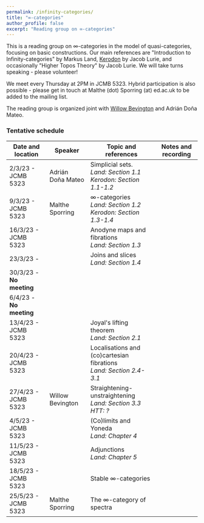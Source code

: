 ```yaml
---
permalink: /infinity-categories/
title: "∞-categories"
author_profile: false
excerpt: "Reading group on ∞-categories"
---
```

<style>
ul.no-bullets {
  list-style-type: none;
}
</style>
This is a reading group on ∞-categories in the model of quasi-categories, focusing on basic constructions. Our main references are "Introduction to Infinity-categories" by Markus Land, [Kerodon](https://kerodon.net/) by Jacob Lurie, and occasionally "Higher Topos Theory" by Jacob Lurie. We will take turns speaking - please volunteer!

We meet every Thursday at 2PM in JCMB 5323. Hybrid participation is also possible - please get in touch at Malthe (dot) Sporring (at) ed.ac.uk to be added to the mailing list.

The reading group is organized joint with [Willow Bevington](https://capnjackbevs.github.io/) and Adrián Doña Mateo.

### Tentative schedule

| Date and location        | Speaker           | Topic and references                                         | Notes and recording |
| ------------------------ | ----------------- | ------------------------------------------------------------ | ------------------- |
| 2/3/23 - JCMB 5323       | Adrián Doña Mateo | Simplicial sets.<br />*Land: Section 1.1*<br />*Kerodon: Section 1.1-1.2* |                     |
| 9/3/23 - JCMB 5323       | Malthe Sporring   | ∞-categories<br />*Land: Section 1.2*<br />*Kerodon: Section 1.3-1.4* |                     |
| 16/3/23 - JCMB 5323      |                   | Anodyne maps and fibrations<br />*Land: Section 1.3*         |                     |
| 23/3/23 -       |                   | Joins and slices<br />*Land: Section 1.4*                    |                     |
| 30/3/23 - **No meeting** |                   |                                                              |                     |
| 6/4/23 - **No meeting**  |                   |                                                              |                     |
| 13/4/23 - JCMB 5323      |                   | Joyal's lifting theorem<br />*Land: Section 2.1*             |                     |
| 20/4/23 - JCMB 5323      |                   | Localisations and (co)cartesian fibrations<br />*Land: Section 2.4-3.1* |                     |
| 27/4/23 - JCMB 5323      | Willow Bevington  | Straightening-unstraightening<br />*Land: Section 3.3*<br />*HTT: ?* |                     |
| 4/5/23 - JCMB 5323       |                   | (Co)limits and Yoneda<br />*Land: Chapter 4*                 |                     |
| 11/5/23 - JCMB 5323       |                   | Adjunctions<br />*Land: Chapter 5*                           |                     |
| 18/5/23 - JCMB 5323      |                   | Stable ∞-categories                                          |                     |
| 25/5/23 - JCMB 5323      | Malthe Sporring   | The ∞-category of spectra                                    |                     |

